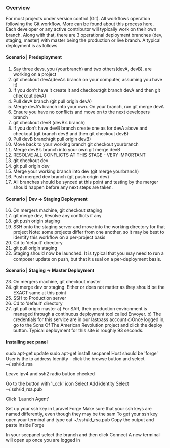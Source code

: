 ### Overview
For most projects under version control (Git). All workflows operation following the Git workflow. More can be found about this process here. Each developer or any active contributor will typically work on their own branch. Along with that, there are 3 operational deployment branches (dev, staging, master) with master being the production or live branch. A typical deployment is as follows

#### Scenario | Predeployment
1. Say three devs, you (yourbranch) and two others(devA, devB), are working on a project
2. git checkout devA(devA’s branch on your computer, assuming you have it)
3. If you don’t have it create it and checkout(git branch devA and then git checkout devA)
4. Pull devA branch (git pull origin devA)
5. Merge devA’s branch into your own. On your branch, run git merge devA 
6. Ensure you have no conflicts and move on to the next developers branch
7. git checkout devB (devB’s branch)
8. If you don’t have devB branch create one as for devA above and checkout (git branch devB and then git checkout devB)
9. Pull devB branch(git pull origin devB)
10. Move back to your working branch git checkout yourbranch
11. Merge devB’s branch into your own git merge devB
12. RESOLVE ALL CONFLICTS AT THIS STAGE - VERY IMPORTANT
13. git checkout dev
14. git pull origin dev
15. Merge your working branch into dev (git merge yourbranch)
16. Push merged dev branch (git push origin dev)
17. All branches should be synced at this point and testing by the merger should happen before any next steps are taken.

#### Scenario | Dev -> Staging Deployment
16. On mergers machine, git checkout staging
17. git merge dev, Resolve any conflicts if any
18. git push origin staging
19. SSH onto the staging server and move into the working directory for that project
    Note: some projects differ from one another, so it may be best to identify this workflow on a per-project basis
20. Cd to ‘default’ directory
21. git pull origin staging
22. Staging should now be launched. It is typical that you may need to run a composer update on push, but that it usual on a per-deployment basis. 


#### Scenario | Staging -> Master Deployment

23. On mergers machine, git checkout master
24. git merge dev or staging. Either or does not matter as they should be the EXACT same at this point
25. SSH to Production server
26. Cd to ‘default’ directory
27. git pull origin master
    a) For SAR, their production environment is managed through a continuous deployment tool called Envoyer.
    b) The credentials for this service are in our lastpass account
    c)Once logged in, go to the Sons Of The American Revolution project and click the deploy button. Typical deployment for this site is roughly 93 seconds.
    
    
#### Installing sec panel
sudo apt-get update
sudo apt-get install secpanel
Host should be 'forge'
User is the ip address
Identity - click the browse button and select ~/.ssh/id_rsa

Leave ipv4 and ssh2 radio button checked

Go to the button with 'Lock' icon
Select Add identity
Select ~/.ssh/id_rsa.pub

Click 'Launch Agent'

Set up your ssh key in Laravel Forge
Make sure that your ssh keys are named differently, even though they may be the sam
To get your ssh key open your terminal and type cat ~/.ssh/id_rsa.pub
Copy the output and paste inside Forge

In your secpanel select the branch and then click Connect
A new terminal will open up once you are logged in



